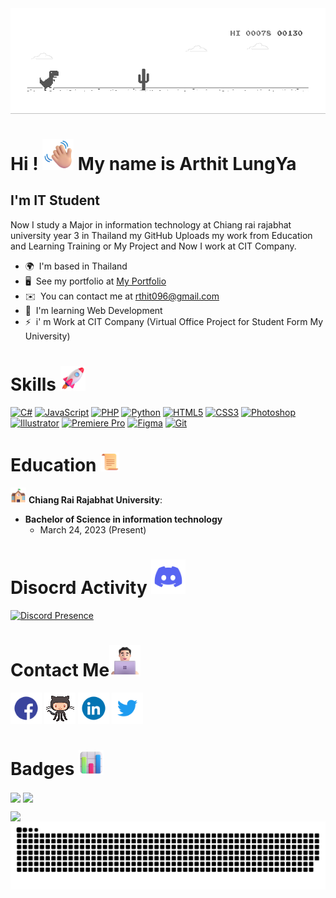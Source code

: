 <img  align = "center" src="assets/images/dino.gif" alt="Dino Jump">

Hi ! <img src="assets/images/Waving Hand Medium-Light Skin Tone.png" width="50"> My name is Arthit LungYa
=====================================================================================================================================

I'm IT Student
--------------

Now I study a Major in information technology at Chiang rai rajabhat university year 3 in Thailand my GitHub Uploads my work from Education and Learning Training or My Project and Now I work at CIT Company.

* 🌍  I'm based in Thailand
* 🖥️  See my portfolio at [My Portfolio](http://arthitdev.github.io/)
* ✉️  You can contact me at [rthit096@gmail.com](mailto:rthit096@gmail.com)
* 🧠  I'm learning Web Development
* ⚡  i' m Work at CIT Company (Virtual Office Project for Student Form My University)
# Skills <img src="assets/images/Rocket.png" width="40">


<p align="left">
<a href="https://docs.microsoft.com/en-us/dotnet/csharp/" target="_blank" rel="noreferrer"><img src="https://raw.githubusercontent.com/danielcranney/readme-generator/main/public/icons/skills/csharp-colored.svg" width="36" height="36" alt="C#" /></a>
<a href="https://developer.mozilla.org/en-US/docs/Web/JavaScript" target="_blank" rel="noreferrer"><img src="https://raw.githubusercontent.com/danielcranney/readme-generator/main/public/icons/skills/javascript-colored.svg" width="36" height="36" alt="JavaScript" /></a>
<a href="https://www.php.net/" target="_blank" rel="noreferrer"><img src="https://raw.githubusercontent.com/danielcranney/readme-generator/main/public/icons/skills/php-colored.svg" width="36" height="36" alt="PHP" /></a>
<a href="https://www.python.org/" target="_blank" rel="noreferrer"><img src="https://raw.githubusercontent.com/danielcranney/readme-generator/main/public/icons/skills/python-colored.svg" width="36" height="36" alt="Python" /></a>
<a href="https://developer.mozilla.org/en-US/docs/Glossary/HTML5" target="_blank" rel="noreferrer"><img src="https://raw.githubusercontent.com/danielcranney/readme-generator/main/public/icons/skills/html5-colored.svg" width="36" height="36" alt="HTML5" /></a>
<a href="https://www.w3.org/TR/CSS/#css" target="_blank" rel="noreferrer"><img src="https://raw.githubusercontent.com/danielcranney/readme-generator/main/public/icons/skills/css3-colored.svg" width="36" height="36" alt="CSS3" /></a>
<a href="https://www.adobe.com/uk/products/photoshop.html" target="_blank" rel="noreferrer"><img src="https://raw.githubusercontent.com/danielcranney/readme-generator/main/public/icons/skills/photoshop-colored-dark.svg" width="36" height="36" alt="Photoshop" /></a>
<a href="adobe.com/uk/products/illustrator.html" target="_blank" rel="noreferrer"><img src="https://raw.githubusercontent.com/danielcranney/readme-generator/main/public/icons/skills/illustrator-colored-dark.svg" width="36" height="36" alt="Illustrator" /></a>
<a href="https://www.adobe.com/uk/products/premiere.html" target="_blank" rel="noreferrer"><img src="https://raw.githubusercontent.com/danielcranney/readme-generator/main/public/icons/skills/premierepro-colored-dark.svg" width="36" height="36" alt="Premiere Pro" /></a>
<a href="https://www.figma.com/" target="_blank" rel="noreferrer"><img src="https://raw.githubusercontent.com/danielcranney/readme-generator/main/public/icons/skills/figma-colored.svg" width="36" height="36" alt="Figma" /></a>
<a href="https://git-scm.com/" target="_blank" rel="noreferrer"><img src="https://raw.githubusercontent.com/danielcranney/readme-generator/main/public/icons/skills/git-colored.svg" width="36" height="36" alt="Git" /></a>
</p>
<p>

# Education <img src="assets/images/Scroll.png" width="30">
<img src="assets/images/School.png" width="25"> **Chiang Rai Rajabhat University**:
  - **Bachelor of Science in information technology**
    - March 24, 2023 (Present)

# Disocrd Activity <img src="assets/images/Discord.gif" width="55px" height = "55px">

[![Discord Presence](https://lanyard.cnrad.dev/api/416403249235755008)](https://discord.com/users/416403249235755008)
# Contact Me<img src="assets/images/Man Technologist Light Skin Tone.png" width="50"> 
  

<p align="left"> <a href="https://www.facebook.com/MR.Arthit.Profile" target="_blank" rel="noreferrer"><img src="assets/images/facebook.gif" width="50" height="50" /></a> <a href="https://www.github.com/ArthitDev" target="_blank" rel="noreferrer"><img src="assets/images/GitHub.gif" width="50" height="50" /></a> <a href="https://www.linkedin.com/in//ArthitDev" target="_blank" rel="noreferrer"><img src="assets/images/Linkedin.gif" width="50" height="50" /></a>  <a href="https://www.twitter.com/ArthitDev" target="_blank" rel="noreferrer"><img src="assets/images/Twitter.gif" width="50" height="50" /></a></p>

# Badges <img src="assets/images/Bar Chart.png" width="40">

<img align="center" height = "292px" src="https://github-readme-stats.vercel.app/api/top-langs/?username=ArthitDev&title_color=b2336b&text_color=e5f7ef&icon_color=526777&hide_border=true&bg_color=141321&langs_count=7" />
<nobr><img align="center" width="500px" src="https://github-readme-stats.vercel.app/api?username=ArthitDev&show_icons=true&theme=radical&hide_border=true"/>
<p align="center"><img align="left" width ="600px" src="https://github-readme-streak-stats.herokuapp.com/?user=ArthitDev&theme=radical&hide_border=true&border_radius=5&date_format=j%20M%5B%20Y%5D" /></p>

<picture>
  <source media="(prefers-color-scheme: dark)" srcset="https://raw.githubusercontent.com/platane/platane/output/github-contribution-grid-snake-dark.svg">
  <source media="(prefers-color-scheme: light)" srcset="https://raw.githubusercontent.com/platane/platane/output/github-contribution-grid-snake.svg">
  <img alt="github contribution grid snake animation" src="https://raw.githubusercontent.com/platane/platane/output/github-contribution-grid-snake.svg" width="1200px">
</picture>
